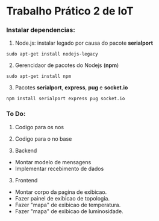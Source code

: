 # Trabalho Prático 2 de IoT

### Instalar dependencias:
1. Node.js: instalar legado por causa do pacote **serialport**
```
sudo apt-get install nodejs-legacy
```
2. Gerencidaor de pacotes do Nodejs (**npm**)
```
sudo apt-get install npm
```
3. Pacotes **serialport**, **express**, **pug** e **socket.io**
```
npm install serialport express pug socket.io
```

### To Do:
1. Codigo para os nos

2. Codigo para o no base

3. Backend
- Montar modelo de mensagens
- Implementar recebimento de dados

3. Frontend 
- Montar corpo da pagina de exibicao.
- Fazer painel de exibicao de topologia.
- Fazer "mapa" de exibicao de temperatura.
- Fazer "mapa" de exibicao de luminosidade.  
